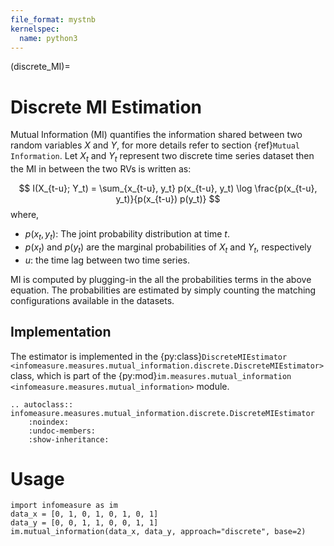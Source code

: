 ```yaml
---
file_format: mystnb
kernelspec:
  name: python3
---
```

(discrete_MI)=
# Discrete MI Estimation
Mutual Information (MI) quantifies the information shared between two random variables $X$ and $Y$, for more details refer to section {ref}`Mutual Information`.
Let $X_t$ and $Y_t$ represent two discrete time series dataset then the MI in between the two RVs is written as: 

$$
I(X_{t-u}; Y_t) = \sum_{x_{t-u}, y_t} p(x_{t-u}, y_t) \log \frac{p(x_{t-u}, y_t)}{p(x_{t-u}) p(y_t)}
$$
where,
- $p(x_t,y_t)$: The joint probability distribution at time $t$.
- $p(x_t)$ and  $p(y_t)$ are the marginal probabilities of $X_t$ and $Y_t$, respectively
- $u$: the time lag between two time series.

MI is computed by plugging-in the all the probabilities terms in the above equation. 
The probabilities are estimated by simply counting the matching configurations available in the datasets.

## Implementation
The estimator is implemented in the {py:class}`DiscreteMIEstimator <infomeasure.measures.mutual_information.discrete.DiscreteMIEstimator>` class,
which is part of the {py:mod}`im.measures.mutual_information <infomeasure.measures.mutual_information>` module.

```{eval-rst}
.. autoclass:: infomeasure.measures.mutual_information.discrete.DiscreteMIEstimator
    :noindex:
    :undoc-members:
    :show-inheritance:
```

# Usage
```{code-cell}
import infomeasure as im
data_x = [0, 1, 0, 1, 0, 1, 0, 1]
data_y = [0, 0, 1, 1, 0, 0, 1, 1]
im.mutual_information(data_x, data_y, approach="discrete", base=2)
```


